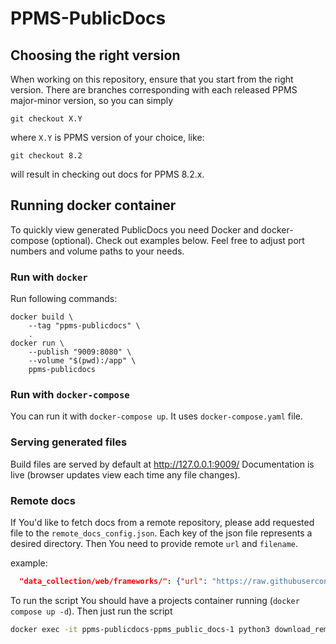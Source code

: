 # PPMS-PublicDocs

## Choosing the right version

When working on this repository, ensure that you start from the right version. There
are branches corresponding with each released PPMS major-minor version, so you can simply

```shell script
git checkout X.Y
```

where `X.Y` is PPMS version of your choice, like:

```shell script
git checkout 8.2
```

will result in checking out docs for PPMS 8.2.x.

## Running docker container

To quickly view generated PublicDocs you need Docker and docker-compose (optional).
Check out examples below. Feel free to adjust port numbers and volume paths to
your needs.

### Run with `docker`

Run following commands:

```shell script
docker build \
    --tag "ppms-publicdocs" \
    .
docker run \
    --publish "9009:8080" \
    --volume "$(pwd):/app" \
    ppms-publicdocs
```

### Run with `docker-compose`

You can run it with `docker-compose up`. It uses `docker-compose.yaml` file.

### Serving generated files

Build files are served by default at http://127.0.0.1:9009/
Documentation is live (browser updates view each time any file changes).

### Remote docs

If You'd like to fetch docs from a remote repository, please add requested file to the `remote_docs_config.json`.
Each key of the json file represents a desired directory. Then You need to provide remote `url` and `filename`.

example:

```json
  "data_collection/web/frameworks/": {"url": "https://raw.githubusercontent.com/PiwikPRO/vue-piwik-pro/master/README.md", "filename": "Piwik_PRO_Library_for_Vue.md"}
```

To run the script You should have a projects container running (`docker compose up -d`). Then just run the script

```bash
docker exec -it ppms-publicdocs-ppms_public_docs-1 python3 download_remote_docs.py
```
